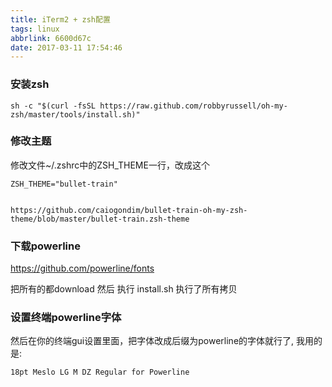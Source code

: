 ```yaml
---
title: iTerm2 + zsh配置
tags: linux
abbrlink: 6600d67c
date: 2017-03-11 17:54:46
---
```



### 安装zsh

```
sh -c "$(curl -fsSL https://raw.github.com/robbyrussell/oh-my-zsh/master/tools/install.sh)"
```

### 修改主题
修改文件~/.zshrc中的ZSH_THEME一行，改成这个 

```
ZSH_THEME="bullet-train"


https://github.com/caiogondim/bullet-train-oh-my-zsh-theme/blob/master/bullet-train.zsh-theme
```
<!-- more -->

### 下载powerline

https://github.com/powerline/fonts 

把所有的都download 然后 执行 install.sh  执行了所有拷贝


### 设置终端powerline字体

然后在你的终端gui设置里面，把字体改成后缀为powerline的字体就行了, 我用的是:

```
18pt Meslo LG M DZ Regular for Powerline
```


